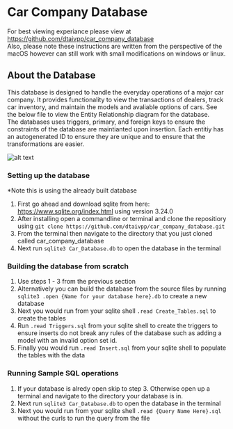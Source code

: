 # Car Company Database
For best viewing experiance please view at https://github.com/dtaivpp/car_company_database    
Also, please note these instructions are written from the perspective of the macOS however can still work with small modifications on windows or linux. 

## About the Database
This database is designed to handle the everyday operations of a major car company. It provides functionality to view the transactions of dealers, track car inventory, and maintain the models and avaliable options of cars. See the below file to view the Entity Relationship diagram for the database.  
The databases uses triggers, primary, and foreign keys to ensure the constraints of the database are maintianted upon insertion. Each entitiy has an autogenerated ID to ensure they are unique and to ensure that the transformations are easier. 

![alt text](https://github.com/dtaivpp/car_company_database/blob/master/Car_Database_ER_Diagram.png?raw=true "ER Diagram")
  
### Setting up the database
*Note this is using the already built database  
1. First go ahead and download sqlite from here: https://www.sqlite.org/index.html using version 3.24.0
2. After installing open a commandline or terminal and clone the repositiory using  `git clone https://github.com/dtaivpp/car_company_database.git`
3. From the terminal then navigate to the directory that you just cloned called car_company_database
4. Next run `sqlite3 Car_Database.db` to open the database in the terminal  

### Building the database from scratch
1. Use steps 1 - 3 from the previous section
2. Alternatively you can build the database from the source files by running `sqlite3 .open {Name for your database here}.db` to create a new database
3. Next you would run from your sqlite shell `.read Create_Tables.sql` to create the tables 
5. Run `.read Triggers.sql` from your sqlite shell to create the triggers to ensure inserts do not break any rules of the database such as adding a model with an invalid option set id. 
5. Finally you would run `.read Insert.sql` from your sqlite shell to populate the tables with the data

### Running Sample SQL operations
1. If your database is alredy open skip to step 3. Otherwise open up a terminal and navigate to the directory your database is in. 
2. Next run `sqlite3 Car_Database.db` to open the database in the terminal  
3. Next you would run from your sqlite shell `.read {Query Name Here}.sql` without the curls to run the query from the file 

